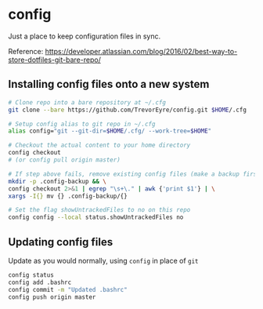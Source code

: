 # config
Just a place to keep configuration files in sync.

Reference: https://developer.atlassian.com/blog/2016/02/best-way-to-store-dotfiles-git-bare-repo/

## Installing config files onto a new system

```bash
# Clone repo into a bare repository at ~/.cfg
git clone --bare https://github.com/TrevorEyre/config.git $HOME/.cfg

# Setup config alias to git repo in ~/.cfg
alias config="git --git-dir=$HOME/.cfg/ --work-tree=$HOME"

# Checkout the actual content to your home directory
config checkout
# (or config pull origin master)

# If step above fails, remove existing config files (make a backup first) and try again
mkdir -p .config-backup && \
config checkout 2>&1 | egrep "\s+\." | awk {'print $1'} | \
xargs -I{} mv {} .config-backup/{}

# Set the flag showUntrackedFiles to no on this repo
config config --local status.showUntrackedFiles no
```

## Updating config files

Update as you would normally, using `config` in place of `git`

```bash
config status
config add .bashrc
config commit -m "Updated .bashrc"
config push origin master
```
